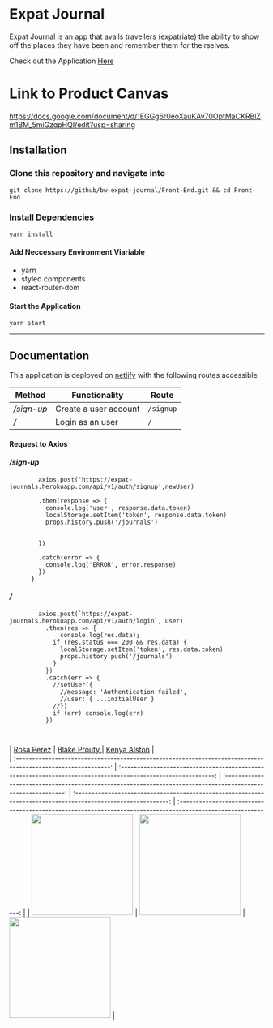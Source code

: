 # Expat Journal

Expat Journal is an app that avails travellers (expatriate) the ability to show off the places they have been and remember them for theirselves.

Check out the Application [Here](https://expatjournal.netlify.com/)


# Link to Product Canvas 
https://docs.google.com/document/d/1EGGg6r0eoXauKAv70OptMaCKRBlZm1BM_5miGzqpHQI/edit?usp=sharing

## Installation

### Clone this repository and navigate into

`git clone https://github/bw-expat-journal/Front-End.git && cd Front-End`

### Install Dependencies

`yarn install`

#### Add Neccessary Environment Viariable

- yarn
- styled components
- react-router-dom

#### Start the Application

`yarn start`

---

## Documentation 

This application is deployed on [netlify](https://expatjournal.netlify.com/) with the following routes accessible

| Method                              | Functionality                                                                                 | Route                    |
| ----------------------------------- | --------------------------------------------------------------------------------------------- | ---------------------------- |
|  _/sign-up_                | Create a user account                                                                         | `/signup`         |
|  _/_                  | Login as an user                                                                                  | `/`          |

#### Request to Axios

#### _/sign-up_

```  const registerUser = (newUser) => {
        axios.post('https://expat-journals.herokuapp.com/api/v1/auth/signup',newUser)
  
        .then(response => {
          console.log('user', response.data.token)
          localStorage.setItem('token', response.data.token)
          props.history.push('/journals')

          
        })
  
        .catch(error => {
          console.log('ERROR', error.response)
        })
      } 
```
      
####  _/_ 

```     // add heruko api link here:
        axios.post(`https://expat-journals.herokuapp.com/api/v1/auth/login`, user)
          .then(res => {
              console.log(res.data);
            if (res.status === 200 && res.data) {
              localStorage.setItem('token', res.data.token)
              props.history.push('/journals')
            }
          })
          .catch(err => {
            //setUser({
              //message: 'Authentication failed',
              //user: { ...initialUser }
            //})
            if (err) console.log(err)
          })
      
        
 ```
 
    


|                                       [Rosa Perez](https://github.com/)                                        |                                       [Blake Prouty ](https://github.com/)                                        |                                       [Kenya Alston](https://github.com/)                                        |                                    
| :-----------------------------------------------------------------------------------------------------------: | :-----------------------------------------------------------------------------------------------------------: | :-----------------------------------------------------------------------------------------------------------: | :-----------------------------------------------------------------------------------------------------------: | :-----------------------------------------------------------------------------------------------------------: |
|                      [<img src="https://ca.slack-edge.com/T4JUEB3ME-UDZLJEN2D-e75204bf2aa8-48" width = "200" />](https://github.com/)                       |                      [<img src="https://ca.slack-edge.com/T4JUEB3ME-UH93VU0HH-cdc1a2d99083-48" width = "200" />](https://github.com/)                       |                      [<img src="https://files.slack.com/files-pri/T4JUEB3ME-FLRMWHM9P/kenya.jpg" width = "200" />](https://github.com/)                       |       
